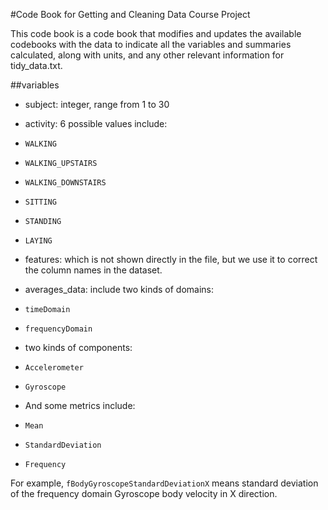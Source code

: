 #Code Book for Getting and Cleaning Data Course Project

This code book is a code book that modifies and updates the available codebooks with the data to indicate all the variables and summaries calculated, along with units, and any other relevant information for tidy_data.txt.


##variables

* subject: 
integer, range from 1 to 30

* activity:
6 possible values include:
* `WALKING`
* `WALKING_UPSTAIRS`
* `WALKING_DOWNSTAIRS`
* `SITTING`
* `STANDING`
* `LAYING`

* features:
which is not shown directly in the file, but we use it to correct the column names in the dataset.

* averages_data:
include two kinds of domains:
* `timeDomain`
* `frequencyDomain`

* two kinds of components:
* `Accelerometer`
* `Gyroscope`

* And some metrics include:
* `Mean`
* `StandardDeviation`
* `Frequency`

For example, 
`fBodyGyroscopeStandardDeviationX` means standard deviation of the frequency domain Gyroscope body velocity in X direction.











